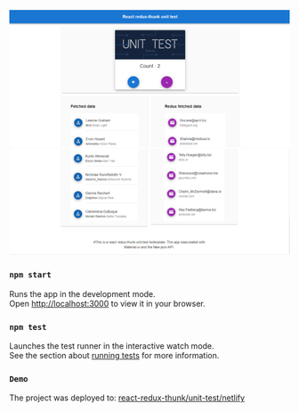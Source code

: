 
![Counter](src/images/counter.png)
![Users api](src/images/users.png)

### `npm start`

Runs the app in the development mode.\
Open [http://localhost:3000](http://localhost:3000) to view it in your browser.

### `npm test`

Launches the test runner in the interactive watch mode.\
See the section about [running tests](https://facebook.github.io/create-react-app/docs/running-tests) for more information.


### `Demo`

The project was deployed to: [react-redux-thunk/unit-test/netlify](https://6299ddacc88e1551cef5b4cc--frabjous-basbousa-225c17.netlify.app/)

